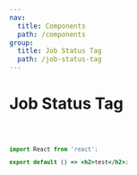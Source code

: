 ```yaml
---
nav:
  title: Components
  path: /components
group:
  title: Job Status Tag
  path: /job-status-tag
---
```


# Job Status Tag

<code src="./job-status-tag.jsx" />

```jsx
import React from 'react';

export default () => <h2>test</h2>;
```
